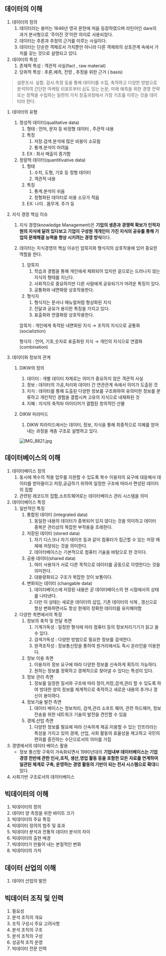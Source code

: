 ## **데이터의 이해**

1. 데이터의 정의
    1. 데이터라는 용어는 1646년 영국 문헌에 처음 등장하였으며 라틴어인 dare의 과거 분사형으로 ‘주어진 것’이란 의미로 사용되었다.
    2. 데이터는 추론과 추정의 근거를 이루는 사실이다.
    3. 데이터는 단순한 객체로서 가치뿐만 아니라 다른 객체와의 상호관계 속에서 가치를 갖는 것으로 설명되고 있다.
2. 데이터의 특성
    1. 존재적 특성 : 객관적 사실(fact , raw material)
    2. 당위적 특성 : 추론,예측, 전망 , 추정을 위한 근거 ( basis)

> 설문조사. 실험. 검사.측정 등을 통해 데이터를 수집, 축적하고 다양한 방법으로 분석하여 간단한 마케팅 리포트부터 심도 있는 논문, 미래 예측을 위한 경영 전략 또는 정책을 수립하는 일련의 가치 창출과정에서 가장 기초를 이루는 것을 데이터라 한다.
> 
1. 데이터의 유형
    1. 정성적 데이터(qualitative data)
        1. 형태 : 언어, 문자 등 비정형 데이터 , 주관적 내용
        2. 특징
            1. 저장.검색.분석에 많은 비용이 소모됨
            2. 통계.분석이 어려움
        3. EX : 회사 매출이 증가함
    2. 정량적 데이터(quantitivative data)
        1. 형태
            1. 수치, 도형, 기호 등 정형 데이터
            2. 객관적 내용
        2. 특징
            1. 통계.분석이 쉬움 
            2. 정형화된 데이터로 비용 소모가 적음
        3. EX: 나이 . 몸무게. 주가 등
        
2. 지식 경영 핵심 이슈
    1. 지식 경영(knowledge Management)은 **기업의 생존과 경쟁력 확보가 인적자원의 지식에 달려 있다보고 기업이 구성원 개개인이 가진 지식의 공유를 통해 기업의 문제해결 능력을 향상 시키려는 경영 방식**이다.
    2. 데이터는 지식경영의 핵심 이슈인 암묵지와 형식지의 상호작용에 있어 중요한 역할을 한다.
        1. 암묵지
            1. 학습과 경험을 통해 개인에세 체화되어 있지만 겉으로는 드러나지 않는 지식의 형태를 지닌다.
            2. 사회적으로 중요하지만 다른 사람에게 공유되기가 어려운 특징이 있다.
            3. 공통화와 내면화랑 상호작용한다.
        2. 형식지
            1. 형식지는 문서나 매뉴얼처럼 형상화된 지식
            2. 전달과 공유가 용이한 특징을 가지고 있다.
            3. 표출화와 연결화랑 상호작용한다.
            
        
        암묵지 : 개인에게 축적된 내면화된 지식 → 조직의 지식으로 공통화 (socializtion)
        
        형식지 : 언어, 기호,숫자로 표출화된 지식 → 개인의 지식으로 연결화 (combination)
        
3. 데이터와 정보의 관계 
    1. DIKW의 정의 
        1. 데이터 : 개별 데이터 자체로는 의미가 중요하지 않은 객관적 사실
        2. 정보 : 데이터의 가공,처리와 데이터 간 연관관계 속에서 의미가 도출된 것 
        3. 지식 :  데이터를 통해 도출된 다양한 정보를 구조화하여 유의미한 정보를 분류하고 개인적인 경험을 결합시켜 고유의 지식으로 내재화된 것
        4. 지혜 : 지식의 축적돠 아이티어가 결합된 창의적인 산물 
    2. DIKW 피라미드
        1. DIKW 피라미드에서는 데이터, 정보, 지식을 통해 최종적으로 지혜를 얻어내는 과정을 계층 구조로 설명하고 있다.
        
        ![IMG_8821.jpg](https://s3-us-west-2.amazonaws.com/secure.notion-static.com/a21287b5-73b7-41e5-8291-0afbf33e2be4/IMG_8821.jpg)
        

## **데이터베이스의 이해**

1. 데이터베이스 정의
    1. 동시에 복수의 적용 업무를 지원할 수 있도록 복수 이용자의 요구에 대응해서 데이터를 받아들이고 저장,공급하기 위하여 일정한 구조에 따라서 편성된 데이터의 집합
    2. 관련된 레코드의 집합,소프트웨어로는 데이터베이스 관리 시스템을 의미
2. 데이터베이스 특징
    1. 일반적인 특징
        1. 통합된 데이터 (integrated data) 
            1.  동일한 내용의 데이터가 중복되어 있지 않다는 것을 의미하고 데이터 중복은 관리상의 복잡한 부작용을 초래한다.
        2. 저장된 데이터 (stored data) 
            1. 자기 디스크나 자기 테이프 등과 같이 컴퓨터가 접근할 수 있는 저장 매체에 저장되는 것을 의미한다. 
            2. 데이터베이스는 기본적으로 컴퓨터 기술을 바탕으로 한 것이다.
        3. 공용 데이터(shared data)
            1. 여러 사용자가 서로 다른 목적으로 데이터를 공동으로 이영한다는 것을 의미한다.
            2. 대용량화되고 구조가 복잡한 것이 보통이다.
        4. 변화되는 데이터 (changable data)
            1. 데이터베이스에 저장된 내용은 곧 데이터베이스의 현 시점에서의 상태를 나타낸다.
            2. 다만 이 상태는 새로운 데이터의 삽입, 기존 데이터의 삭제 , 갱신으로 항상 변화하면서도 항상 현재의 정확한 데이터를 유지해야함 
    2. 다양한 측면에서의 특징
        1. 정보의 축적 및 전달 측면
            1. 기계가독성 : 일정한 형식에 따라 컴퓨터 등의 정보처리기기가 읽고 쓸 수 있다.
            2. 검색가독성 : 다양한 방법으로 필요한 정보를 검색한다.
            3. 원격조작성 : 정보통신망을 통하여 원거리에서도 즉시 온라인을 이용한다.
        2. 정보 이용 측면
            1. 이용자의 정보 요구에 따라 다양한 정보를 신속하게 획득이 가능하다.
            2. 원하는 정보를 정확하고 경제적으로 찾아낼 수 있다는 특성이 있다.
        3. 정보 관리 측면
            1. 정보를 일정한 질서와 구조에 따라 정이,저장,검색,관리 할 수 있도록 하여 방대한 양의 정보를 체계적으로 축적하고 새로운 내용의 추가나 갱신이 용이하다.
        4. 정보기술 발전 측면
            1. 데이터 베이스는 정보처리, 검색,관리 소프트 웨어, 관련 하드웨어, 정보 전송을 위한 네트워크 기술의 발전을 견인할 수 있음
        5. 경제.산업 측면
            1. 다양한 정보를 필요에 따라 신속하게 제공.이용할 수 있는 인프라라는 특성을 가지고 있어 경제, 산업, 사회 활동의 효율성을 제고하고 국민의 편의를 증진하는 수단으로서의 의미를 가짐
3. 경영에서의 데이터 베이스 활용
    - 정보 통신망 구축이 가속화되면서 1990년대의 **기업내부 데이터베이스는 기업 경영 전반에 관한 인사,조직, 생산,영업 활동 등을 포함한 모든 자료를 연계하여 일관된 체계로 구축, 운영하는 경영 활동의 기반이 되는 전사 시스템으로 확대**되었다.
4. 사회기반 구조로서의 데이터베이스

## 빅데이터의 **이해**

1. 빅데이터의 정의
2. 데이터 양 측정을 위한 바이트 크기
3. 빅데이터의 주요 특징
4. 빅데이터 정의의 범주 및 효과
5. 빅데이터 분석과 전통적 데이터 분석의 차이
6. 빅데이터의 출현 배경
7. 빅데이터가 만들어 내는 본질적인 변화
8. 빅데이터의 가치

## 데이터 산업의 **이해**

1. 데이터 산업의 발전

## 빅데이터  조직 및 인력

1. 필요성
2. 분석 조직의 개요
3. 조직 구성시 주요 고려사항
4. 분석 조직의 구조 
5. 분석 조직의 구성
6. 성공적 조직 운영
7. 빅데이터 전문 인력